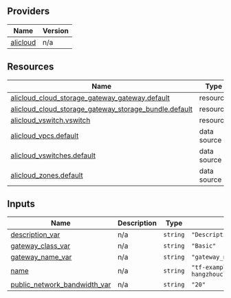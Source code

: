 <!-- BEGIN_TF_DOCS -->
## Providers

| Name | Version |
|------|---------|
| <a name="provider_alicloud"></a> [alicloud](#provider\_alicloud) | n/a |

## Resources

| Name | Type |
|------|------|
| [alicloud_cloud_storage_gateway_gateway.default](https://registry.terraform.io/providers/hashicorp/alicloud/latest/docs/resources/cloud_storage_gateway_gateway) | resource |
| [alicloud_cloud_storage_gateway_storage_bundle.default](https://registry.terraform.io/providers/hashicorp/alicloud/latest/docs/resources/cloud_storage_gateway_storage_bundle) | resource |
| [alicloud_vswitch.vswitch](https://registry.terraform.io/providers/hashicorp/alicloud/latest/docs/resources/vswitch) | resource |
| [alicloud_vpcs.default](https://registry.terraform.io/providers/hashicorp/alicloud/latest/docs/data-sources/vpcs) | data source |
| [alicloud_vswitches.default](https://registry.terraform.io/providers/hashicorp/alicloud/latest/docs/data-sources/vswitches) | data source |
| [alicloud_zones.default](https://registry.terraform.io/providers/hashicorp/alicloud/latest/docs/data-sources/zones) | data source |

## Inputs

| Name | Description | Type | Default | Required |
|------|-------------|------|---------|:--------:|
| <a name="input_description_var"></a> [description\_var](#input\_description\_var) | n/a | `string` | `"DescriptionAll"` | no |
| <a name="input_gateway_class_var"></a> [gateway\_class\_var](#input\_gateway\_class\_var) | n/a | `string` | `"Basic"` | no |
| <a name="input_gateway_name_var"></a> [gateway\_name\_var](#input\_gateway\_name\_var) | n/a | `string` | `"gateway_nameAll"` | no |
| <a name="input_name"></a> [name](#input\_name) | n/a | `string` | `"tf-examplecn-hangzhoucloudstoragegatewaygateway11672"` | no |
| <a name="input_public_network_bandwidth_var"></a> [public\_network\_bandwidth\_var](#input\_public\_network\_bandwidth\_var) | n/a | `string` | `"20"` | no |
<!-- END_TF_DOCS -->    